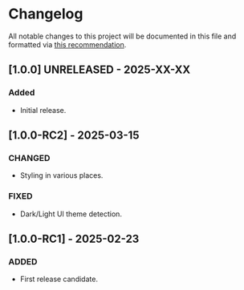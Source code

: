 # Changelog
All notable changes to this project will be documented in this file and formatted via [this recommendation](https://keepachangelog.com/en/1.0.0/).

## [1.0.0] UNRELEASED - 2025-XX-XX
### Added
- Initial release.

## [1.0.0-RC2] - 2025-03-15
### CHANGED
- Styling in various places.

### FIXED
- Dark/Light UI theme detection.

## [1.0.0-RC1] - 2025-02-23
### ADDED
- First release candidate.